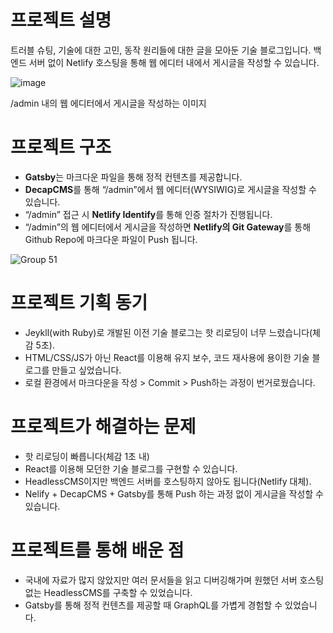 # **프로젝트 설명**

트러블 슈팅, 기술에 대한 고민, 동작 원리들에 대한 글을 모아둔 기술 블로그입니다. 백엔드 서버 없이 Netlify 호스팅을 통해 웹 에디터 내에서 게시글을 작성할 수 있습니다.

![image](https://github.com/user-attachments/assets/4a3d6980-31d2-4472-bb62-26c32681d1f3)

/admin 내의 웹 에디터에서 게시글을 작성하는 이미지

# **프로젝트 구조**

- **Gatsby**는 마크다운 파일을 통해 정적 컨텐츠를 제공합니다.
- **DecapCMS**를 통해 “/admin”에서 웹 에디터(WYSIWIG)로 게시글을 작성할 수 있습니다.
- “/admin” 접근 시 **Netlify Identify**를 통해 인증 절차가 진행됩니다.
- “/admin”의 웹 에디터에서 게시글을 작성하면 **Netlify의 Git Gateway**를 통해 Github Repo에 마크다운 파일이 Push 됩니다.

![Group 51](https://github.com/user-attachments/assets/08bfd430-15f7-4888-bcec-c8889173d535)

# **프로젝트 기획 동기**

- Jeykll(with Ruby)로 개발된 이전 기술 블로그는 핫 리로딩이 너무 느렸습니다(체감 5초).
- HTML/CSS/JS가 아닌 React를 이용해 유지 보수, 코드 재사용에 용이한 기술 블로그를 만들고 싶었습니다.
- 로컬 환경에서 마크다운을 작성 > Commit > Push하는 과정이 번거로웠습니다.

# **프로젝트가 해결하는 문제**

- 핫 리로딩이 빠릅니다(체감 1초 내)
- React를 이용해 모던한 기술 블로그를 구현할 수 있습니다.
- HeadlessCMS이지만 백엔드 서버를 호스팅하지 않아도 됩니다(Netlify 대체).
- Nelify + DecapCMS + Gatsby를 통해 Push 하는 과정 없이 게시글을 작성할 수 있습니다.

# **프로젝트를 통해 배운 점**

- 국내에 자료가 많지 않았지만 여러 문서들을 읽고 디버깅해가며 원했던 서버 호스팅 없는 HeadlessCMS를 구축할 수 있었습니다.
- Gatsby를 통해 정적 컨텐츠를 제공할 때 GraphQL를 가볍게 경험할 수 있었습니다.
